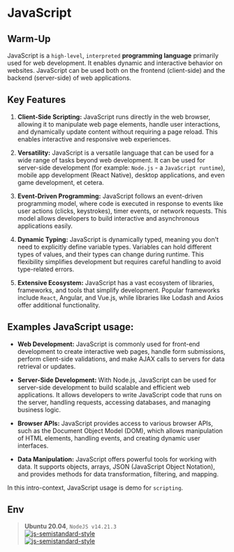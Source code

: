 # JavaScript

## Warm-Up
JavaScript is a `high-level`, `interpreted` **programming language** primarily used for web development. It enables dynamic and interactive behavior on websites. JavaScript can be used both on the frontend (client-side) and the backend (server-side) of web applications.

## Key Features
1. **Client-Side Scripting:** JavaScript runs directly in the web browser, allowing it to manipulate web page elements, handle user interactions, and dynamically update content without requiring a page reload. This enables interactive and responsive web experiences.

2. **Versatility:** JavaScript is a versatile language that can be used for a wide range of tasks beyond web development. It can be used for server-side development (for example: `Node.js` - a `JavaScript runtime`), mobile app development (React Native), desktop applications, and even game development, et cetera.

3. **Event-Driven Programming:** JavaScript follows an event-driven programming model, where code is executed in response to events like user actions (clicks, keystrokes), timer events, or network requests. This model allows developers to build interactive and asynchronous applications easily.

4. **Dynamic Typing:** JavaScript is dynamically typed, meaning you don't need to explicitly define variable types. Variables can hold different types of values, and their types can change during runtime. This flexibility simplifies development but requires careful handling to avoid type-related errors.

5. **Extensive Ecosystem:** JavaScript has a vast ecosystem of libraries, frameworks, and tools that simplify development. Popular frameworks include `React`, Angular, and Vue.js, while libraries like Lodash and Axios offer additional functionality.


## Examples JavaScript usage:

- **Web Development:** JavaScript is commonly used for front-end development to create interactive web pages, handle form submissions, perform client-side validations, and make AJAX calls to servers for data retrieval or updates.

- **Server-Side Development:** With Node.js, JavaScript can be used for server-side development to build scalable and efficient web applications. It allows developers to write JavaScript code that runs on the server, handling requests, accessing databases, and managing business logic.

- **Browser APIs:** JavaScript provides access to various browser APIs, such as the Document Object Model (DOM), which allows manipulation of HTML elements, handling events, and creating dynamic user interfaces.

- **Data Manipulation:** JavaScript offers powerful tools for working with data. It supports objects, arrays, JSON (JavaScript Object Notation), and provides methods for data transformation, filtering, and mapping.

In this intro-context, JavaScript usage is demo for `scripting`.


## Env
> **Ubuntu 20.04**, `NodeJS v14.21.3`  
> [![js-semistandard-style](https://raw.githubusercontent.com/standard/semistandard/master/badge.svg)](https://github.com/standard/semistandard)  
> [![js-semistandard-style](https://img.shields.io/badge/code%20style-semistandard-brightgreen.svg)](https://github.com/standard/semistandard)
